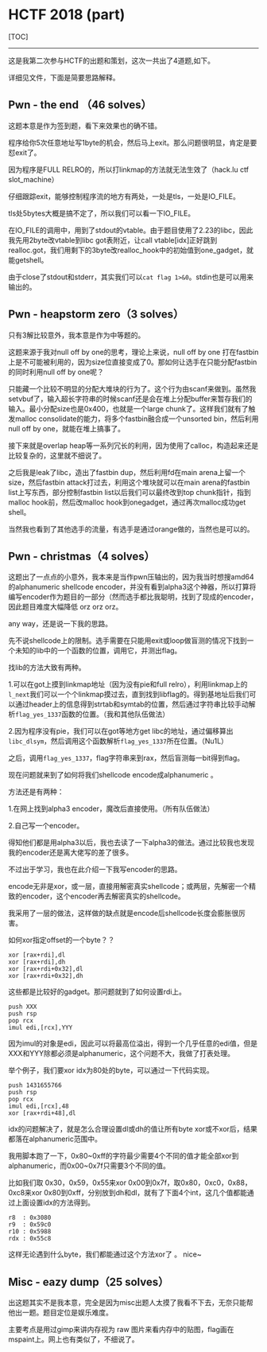 # HCTF 2018 (part)

[TOC]

---



这是我第二次参与HCTF的出题和策划，这次一共出了4道题,如下。

详细见文件，下面是简要思路解释。

## Pwn - the end （46 solves）

这题本意是作为签到题，看下来效果也的确不错。

程序给你5次任意地址写1byte的机会，然后马上exit。那么问题很明显，肯定是要怼exit了。

因为程序是FULL RELRO的，所以打linkmap的方法就无法生效了（hack.lu ctf slot_machine）

仔细跟踪exit，能够控制程序流的地方有两处，一处是tls，一处是IO_FILE。



tls处5bytes大概是搞不定了，所以我们可以看一下IO_FILE。

在IO_FILE的调用中，用到了stdout的vtable。由于题目使用了2.23的libc，因此我先用2byte改vtable到libc got表附近，让call vtable[idx]正好跳到realloc.got，我们用剩下的3byte改realloc_hook中的初始值到one_gadget，就能getshell。



由于close了stdout和stderr，其实我们可以`cat flag 1>&0`。stdin也是可以用来输出的。

## Pwn - heapstorm zero（3 solves）

只有3解比较意外，我本意是作为中等题的。

这题来源于我对null off by one的思考，理论上来说，null off by one 打在fastbin上是不可能被利用的，因为size位直接变成了0。那如何让选手在只能分配fastbin的同时利用null off by one呢？



只能藏一个比较不明显的分配大堆块的行为了。这个行为由scanf来做到。虽然我setvbuf了，输入超长字符串的时候scanf还是会在堆上分配buffer来暂存我们的输入。最小分配size也是0x400，也就是一个large chunk了。这样我们就有了触发malloc consolidate的能力，将多个fastbin融合成一个unsorted bin，然后利用null off by one，就能在堆上搞事了。

接下来就是overlap heap等一系列冗长的利用，因为使用了calloc，构造起来还是比较复杂的，这里就不细说了。



之后我是leak了libc，造出了fastbin dup，然后利用fd在main arena上留一个size，然后fastbin attack打过去，利用这个堆块就可以在main arena的fastbin list上写东西，部分控制fastbin list以后我们可以最终改到top chunk指针，指到malloc hook前，然后改malloc hook到onegadget，通过再次malloc成功get shell。



当然我也看到了其他选手的流量，有选手是通过orange做的，当然也是可以的。

## Pwn - christmas（4 solves）

这题出了一点点的小意外，我本来是当作pwn压轴出的，因为我当时想搜amd64的alphanumeric shellcode encoder，并没有看到alpha3这个神器，所以打算将编写encoder作为题目的一部分（然而选手都比我聪明，找到了现成的encoder，因此题目难度大幅降低 orz orz orz。

any way，还是说一下我的思路。

先不说shellcode上的限制。选手需要在只能用exit或loop做盲测的情况下找到一个未知的lib中的一个函数的位置，调用它，并测出flag。



找lib的方法大致有两种。

1.可以在got上摸到linkmap地址（因为没有pie和full relro），利用linkmap上的`l_next`我们可以一个个linkmap摸过去，直到找到libflag的。得到基地址后我们可以通过header上的信息得到strtab和symtab的位置，然后通过字符串比较手动解析`flag_yes_1337`函数的位置。（我和其他队伍做法）

2.因为程序没有pie，我们可以在got等地方get libc的地址，通过偏移算出`libc_dlsym`，然后调用这个函数解析`flag_yes_1337`所在位置。（Nu1L）

之后，调用`flag_yes_1337`，flag字符串来到rax，然后盲测每一bit得到flag。



现在问题就来到了如何将我们shellcode encode成alphanumeric 。

方法还是有两种：

1.在网上找到alpha3 encoder，魔改后直接使用。（所有队伍做法）

2.自己写一个encoder。



得知他们都是用alpha3以后，我也去读了一下alpha3的做法。通过比较我也发现我的encoder还是离大佬写的差了很多。

不过出于学习，我也在此介绍一下我写encoder的思路。



encode无非是xor，或一层，直接用解密真实shellcode；或两层，先解密一个精致的encoder，这个encoder再去解密真实的shellcode。

我采用了一层的做法，这样做的缺点就是encode后shellcode长度会膨胀很厉害。

如何xor指定offset的一个byte？？

```
xor [rax+rdi],dl
xor [rax+rdi],dh
xor [rax+rdi+0x32],dl
xor [rax+rdi+0x32],dh
```

这些都是比较好的gadget。那问题就到了如何设置rdi上。

```
push XXX
push rsp
pop rcx
imul edi,[rcx],YYY
```

因为imul的对象是edi，因此可以将最高位溢出，得到一个几乎任意的edi值，但是XXX和YYY除都必须是alphanumeric，这个问题不大，我做了打表处理。

举个例子，我们要xor idx为80处的byte，可以通过一下代码实现。

```
push 1431655766
push rsp
pop rcx
imul edi,[rcx],48
xor [rax+rdi+48],dl
```

idx的问题解决了，就是怎么合理设置dl或dh的值让所有byte xor或不xor后，结果都落在alphanumeric范围中。

我用脚本跑了一下，0x80~0xff的字符最少需要4个不同的值才能全部xor到alphanumeric，而0x00~0x7f只需要3个不同的值。

比如我们取 0x30，0x59，0x55来xor 0x00到0x7f，取0x80，0xc0，0x88，0xc8来xor 0x80到0xff，分别放到dh和dl，就有了下面4个int，这几个值都能通过上面设置idx的方法得到。

```
r8  : 0x3080
r9  : 0x59c0
r10 : 0x5988
rdx : 0x55c8
```

这样无论遇到什么byte，我们都能通过这个方法xor了 。 nice~

## Misc - eazy dump（25 solves）

出这题其实不是我本意，完全是因为misc出题人太摸了我看不下去，无奈只能帮他出一题。题目定位是娱乐难度。



主要考点是用过gimp来讲内存视为 raw 图片来看内存中的贴图，flag画在mspaint上。网上也有类似了，不细说了。

